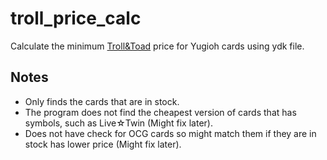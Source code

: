 # troll_price_calc

Calculate the minimum [Troll&Toad](https://www.trollandtoad.com) price for Yugioh cards using ydk file.


## Notes

* Only finds the cards that are in stock.
* The program does not find the cheapest version of cards that has symbols, such as Live☆Twin (Might fix later).
* Does not have check for OCG cards so might match them if they are in stock has lower price (Might fix later).

